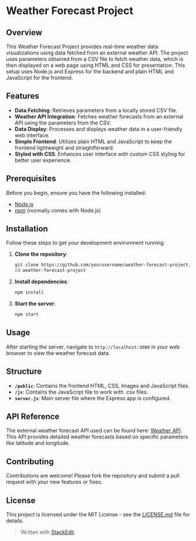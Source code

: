 

# Weather Forecast Project

## Overview
This Weather Forecast Project provides real-time weather data visualizations using data fetched from an external weather API. The project uses parameters obtained from a CSV file to fetch weather data, which is then displayed on a web page using HTML and CSS for presentation. This setup uses Node.js and Express for the backend and plain HTML and JavaScript for the frontend.

## Features
- **Data Fetching**: Retrieves parameters from a locally stored CSV file.
- **Weather API Integration**: Fetches weather forecasts from an external API using the parameters from the CSV.
- **Data Display**: Processes and displays weather data in a user-friendly web interface.
- **Simple Frontend**: Utilizes plain HTML and JavaScript to keep the frontend lightweight and straightforward.
- **Styled with CSS**: Enhances user interface with custom CSS styling for better user experience.

## Prerequisites
Before you begin, ensure you have the following installed:
- [Node.js](https://nodejs.org/)
- [npm](https://www.npmjs.com/) (normally comes with Node.js)

## Installation
Follow these steps to get your development environment running:

1. **Clone the repository**:
   ```bash
   git clone https://github.com/yourusername/weather-forecast-project.git
   cd weather-forecast-project
   ```

2. **Install dependencies**:
   ```bash
   npm install
   ```

3. **Start the server**:
   ```bash
   npm start
   ```

## Usage
After starting the server, navigate to `http://localhost:3000` in your web browser to view the weather forecast data.

## Structure
- **`/public`**: Contains the frontend HTML, CSS, Images and JavaScript files.
- **`/js`**: Contains the JavaScript file to work with .csv files.
- **`server.js`**: Main server file where the Express app is configured.

## API Reference
The external weather forecast API used can be found here: [Weather API](http://www.7timer.info/doc.php). This API provides detailed weather forecasts based on specific parameters like latitude and longitude.

## Contributing
Contributions are welcome! Please fork the repository and submit a pull request with your new features or fixes.

## License
This project is licensed under the MIT License - see the [LICENSE.md](LICENSE) file for details.


> Written with [StackEdit](https://stackedit.io/).
